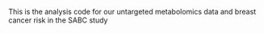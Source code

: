 This is the analysis code for our untargeted metabolomics data and breast cancer risk in the SABC study
